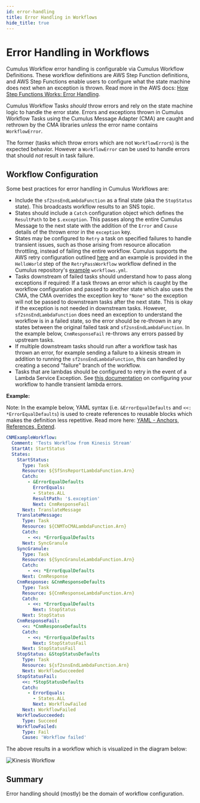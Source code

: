 ```yaml
---
id: error-handling
title: Error Handling in Workflows
hide_title: true
---
```


# Error Handling in Workflows

Cumulus Workflow error handling is configurable via Cumulus Workflow Definitions. These workflow definitions are AWS Step Function definitions, and AWS Step Functions enable users to configure what the state machine does next when an exception is thrown. Read more in the AWS docs: [How Step Functions Works: Error Handling](https://docs.aws.amazon.com/step-functions/latest/dg/concepts-error-handling.html).

Cumulus Workflow Tasks _should_ throw errors and rely on the state machine logic to handle the error state. Errors and exceptions thrown in Cumulus Workflow Tasks using the Cumulus Message Adapter (CMA) are caught and rethrown by the CMA libraries _unless_ the error name contains `WorkflowError`.

The former (tasks which throw errors which are not `WorkflowError`s) is the expected behavior. However a `WorkflowError` can be used to handle errors that should _not_ result in task failure.

## Workflow Configuration

Some best practices for error handling in Cumulus Workflows are:

* Include the `sf2snsEndLambdaFunction` as a final state (aka the `StopStatus` state). This broadcasts workflow results to an SNS topic.
* States should include a `Catch` configuration object which defines the `ResultPath` to be `$.exception`. This passes along the entire Cumulus Message to the next state with the addition of the `Error` and `Cause` details of the thrown error in the `exception` key.
* States may be configured to `Retry` a task on specified failures to handle transient issues, such as those arising from resource allocation throttling, instead of failing the entire workflow. Cumulus supports the AWS retry configuration outlined [here](https://docs.aws.amazon.com/step-functions/latest/dg/amazon-states-language-errors.html#amazon-states-language-retrying-after-error) and an example is provided in the `HelloWorld` step of the `RetryPassWorkflow` workflow defined in the Cumulus repository's [example](https://github.com/nasa/cumulus/blob/master/example/workflows.yml) `workflows.yml`.
* Tasks downstream of failed tasks should understand how to pass along exceptions if required: If a task throws an error which is caught by the workflow configuration and passed to another state which also uses the CMA, the CMA overrides the exception key to `"None"` so the exception will not be passed to downstream tasks after the next state. This is okay if the exception is not needed in downstream tasks. However, `sf2snsEndLambdaFunction` does need an exception to understand the workflow is in a failed state, so the error should be re-thrown in any states between the original failed task and `sf2snsEndLambdaFunction`. In the example below, `CnmResponseFail` re-throws any errors passed by upstream tasks.
* If multiple downstream tasks should run after a workflow task has thrown an error, for example sending a failure to a kinesis stream in addition to running the `sf2snsEndLambdaFunction`, this can handled by creating a second "failure" branch of the workflow.
* Tasks that are lambdas should be configured to retry in the event of a Lambda Service Exception. See [this documentation](https://docs.aws.amazon.com/step-functions/latest/dg/bp-lambda-serviceexception.html) on configuring your workflow to handle transient lambda errors.

**Example:**

Note: In the example below, YAML syntax (i.e. `&ErrorEqualDefaults` and `<<: *ErrorEqualDefaults`) is used to create references to reusable blocks which makes the definition less repetitive. Read more here: [YAML - Anchors, References, Extend](https://blog.daemonl.com/2016/02/yaml.html).


```yaml
CNMExampleWorkflow:
  Comment: 'Tests Workflow from Kinesis Stream'
  StartAt: StartStatus
  States:
    StartStatus:
      Type: Task
      Resource: ${SfSnsReportLambdaFunction.Arn}
      Catch:
        - &ErrorEqualDefaults
          ErrorEquals:
          - States.ALL
          ResultPath: '$.exception'
          Next: CnmResponseFail
      Next: TranslateMessage
    TranslateMessage:
      Type: Task
      Resource: ${CNMToCMALambdaFunction.Arn}
      Catch:
        - <<: *ErrorEqualDefaults
      Next: SyncGranule
    SyncGranule:
      Type: Task
      Resource: ${SyncGranuleLambdaFunction.Arn}
      Catch:
        - <<: *ErrorEqualDefaults
      Next: CnmResponse
    CnmResponse: &CnmResponseDefaults
      Type: Task
      Resource: ${CnmResponseLambdaFunction.Arn}
      Catch:
        - <<: *ErrorEqualDefaults
          Next: StopStatus
      Next: StopStatus
    CnmResponseFail:
      <<: *CnmResponseDefaults
      Catch:
        - <<: *ErrorEqualDefaults
          Next: StopStatusFail
      Next: StopStatusFail
    StopStatus: &StopStatusDefaults
      Type: Task
      Resource: ${sf2snsEndLambdaFunction.Arn}
      Next: WorkflowSucceeded
    StopStatusFail:
      <<: *StopStatusDefaults
      Catch:
        - ErrorEquals:
          - States.ALL
          Next: WorkflowFailed
      Next: WorkflowFailed
    WorkflowSucceeded:
      Type: Succeed
    WorkflowFailed:
      Type: Fail
      Cause: 'Workflow failed'
```

The above results in a workflow which is visualized in the diagram below:

![Kinesis Workflow](assets/kinesis-workflow.png)

## Summary

Error handling should (mostly) be the domain of workflow configuration.

